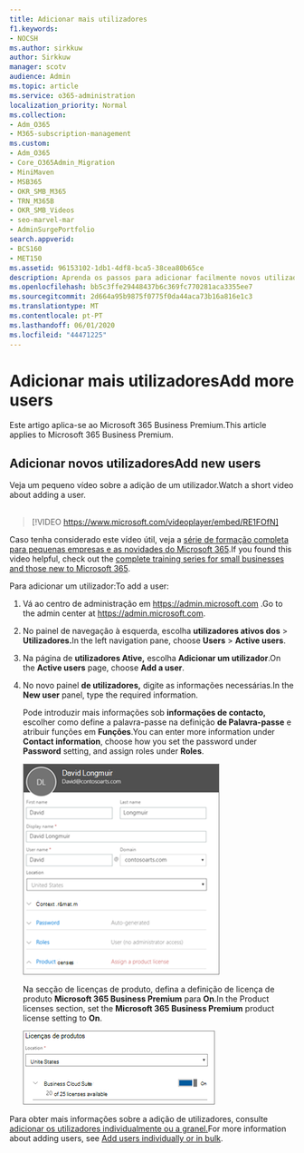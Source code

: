 ```yaml
---
title: Adicionar mais utilizadores
f1.keywords:
- NOCSH
ms.author: sirkkuw
author: Sirkkuw
manager: scotv
audience: Admin
ms.topic: article
ms.service: o365-administration
localization_priority: Normal
ms.collection:
- Adm_O365
- M365-subscription-management
ms.custom:
- Adm_O365
- Core_O365Admin_Migration
- MiniMaven
- MSB365
- OKR_SMB_M365
- TRN_M365B
- OKR_SMB_Videos
- seo-marvel-mar
- AdminSurgePortfolio
search.appverid:
- BCS160
- MET150
ms.assetid: 96153102-1db1-4df8-bca5-38cea80b65ce
description: Aprenda os passos para adicionar facilmente novos utilizadores, proteger os seus dispositivos e atribuir funções no Microsoft 365 Business Premium.
ms.openlocfilehash: bb5c3ffe29448437b6c369fc770281aca3355ee7
ms.sourcegitcommit: 2d664a95b9875f0775f0da44aca73b16a816e1c3
ms.translationtype: MT
ms.contentlocale: pt-PT
ms.lasthandoff: 06/01/2020
ms.locfileid: "44471225"
---
```

# <a name="add-more-users"></a><span data-ttu-id="67f8c-103">Adicionar mais utilizadores</span><span class="sxs-lookup"><span data-stu-id="67f8c-103">Add more users</span></span>

<span data-ttu-id="67f8c-104">Este artigo aplica-se ao Microsoft 365 Business Premium.</span><span class="sxs-lookup"><span data-stu-id="67f8c-104">This article applies to Microsoft 365 Business Premium.</span></span>

## <a name="add-new-users"></a><span data-ttu-id="67f8c-105">Adicionar novos utilizadores</span><span class="sxs-lookup"><span data-stu-id="67f8c-105">Add new users</span></span>

<span data-ttu-id="67f8c-106">Veja um pequeno vídeo sobre a adição de um utilizador.</span><span class="sxs-lookup"><span data-stu-id="67f8c-106">Watch a short video about adding a user.</span></span> <br><br>

> [!VIDEO https://www.microsoft.com/videoplayer/embed/RE1FOfN] 

<span data-ttu-id="67f8c-107">Caso tenha considerado este vídeo útil, veja a [série de formação completa para pequenas empresas e as novidades do Microsoft 365](https://support.office.com/article/6ab4bbcd-79cf-4000-a0bd-d42ce4d12816).</span><span class="sxs-lookup"><span data-stu-id="67f8c-107">If you found this video helpful, check out the [complete training series for small businesses and those new to Microsoft 365](https://support.office.com/article/6ab4bbcd-79cf-4000-a0bd-d42ce4d12816).</span></span>

<span data-ttu-id="67f8c-108">Para adicionar um utilizador:</span><span class="sxs-lookup"><span data-stu-id="67f8c-108">To add a user:</span></span>

1. <span data-ttu-id="67f8c-109">Vá ao centro de administração em <a href="https://go.microsoft.com/fwlink/p/?linkid=837890" target="_blank">https://admin.microsoft.com</a> .</span><span class="sxs-lookup"><span data-stu-id="67f8c-109">Go to the admin center at <a href="https://go.microsoft.com/fwlink/p/?linkid=837890" target="_blank">https://admin.microsoft.com</a>.</span></span> 
2. <span data-ttu-id="67f8c-110">No painel de navegação à esquerda, escolha **utilizadores ativos dos** \> **Utilizadores.**</span><span class="sxs-lookup"><span data-stu-id="67f8c-110">In the left navigation pane, choose **Users** \> **Active users**.</span></span>
3. <span data-ttu-id="67f8c-111">Na página de **utilizadores Ative,** escolha **Adicionar um utilizador**.</span><span class="sxs-lookup"><span data-stu-id="67f8c-111">On the **Active users** page, choose **Add a user**.</span></span>
4. <span data-ttu-id="67f8c-112">No novo painel **de utilizadores,** digite as informações necessárias.</span><span class="sxs-lookup"><span data-stu-id="67f8c-112">In the **New user** panel, type the required information.</span></span> 
  
    <span data-ttu-id="67f8c-113">Pode introduzir mais informações sob **informações de contacto,** escolher como define a palavra-passe na definição **de Palavra-passe** e atribuir funções em **Funções**.</span><span class="sxs-lookup"><span data-stu-id="67f8c-113">You can enter more information under **Contact information**, choose how you set the password under **Password** setting, and assign roles under **Roles**.</span></span>
      
    ![Enter user information in the New user card](../media/f04d39ca-48be-4868-8330-8552a4754c8b.png)
      
    <span data-ttu-id="67f8c-115">Na secção de licenças de produto, defina a definição de licença de produto **Microsoft 365 Business Premium** para **On**.</span><span class="sxs-lookup"><span data-stu-id="67f8c-115">In the Product licenses section, set the **Microsoft 365 Business Premium** product license setting to **On**.</span></span>
      
    ![Set the license setting to On position](../media/7404f7f7-93bc-44a3-9ffb-4208b5b17402.png)
  
<span data-ttu-id="67f8c-117">Para obter mais informações sobre a adição de utilizadores, consulte [adicionar os utilizadores individualmente ou a granel.](https://docs.microsoft.com/office365/admin/add-users/add-users)</span><span class="sxs-lookup"><span data-stu-id="67f8c-117">For  more information about adding users, see [Add users individually or in bulk](https://docs.microsoft.com/office365/admin/add-users/add-users).</span></span>
  
